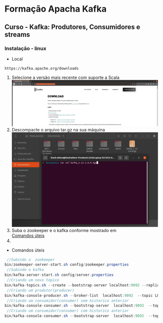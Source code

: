 #  Formação Apacha Kafka

## Curso - Kafka: Produtores, Consumidores e streams

### Instalação - linux

- Local
```
https://kafka.apache.org/downloads
```
<ol>
    <li>Selecione a versão mais  recente com suporte a Scala</li>
    <img src="https://github.com/BlackWidow29/curso-apacha-kafka/blob/main/.github/Passo1.png" alt="passo 1" srcset="">
    <li>Descompacte o arquivo tar.gz na sua máquina</li>
    <img src="https://github.com/BlackWidow29/curso-apacha-kafka/blob/main/.github/Passo2.png" alt="passo 2" srcset="">
    <li>Suba o zookeeper e o kafka conforme mostrado em</li> <a href="#comandosuteis">Comandos úteis</a>
    <li></li>
</ol>


<a id="comandosuteis"></a>
* Comandos úteis

```java
 //Subindo o  zookeeper 
bin/zookeeper-server-start.sh config/zookeeper.properties
 //Subindo o kafka
bin/kafka-server-start.sh config/server.properties
 //Criando um novo tópico
bin/kafka-topics.sh --create --bootstrap-server localhost:9092 --replication-factor 1 --partitions 1  --topic NOME_TÓPICO
 //Criando um produtor(producer)
bin/kafka-console-producer.sh --broker-list  localhost:9092  --topic LOJA_NOVO_PEDIDO
 //Criando um consumidor(consumer) sem historico anterior
bin/kafka-console-consumer.sh --bootstrap-server  localhost:9092  --topic LOJA_NOVO_PEDIDO
 //Criando um consumidor(consumer) com historico anterior
bin/kafka-console-consumer.sh --bootstrap-server  localhost:9092  --topic LOJA_NOVO_PEDIDO --from-beginning